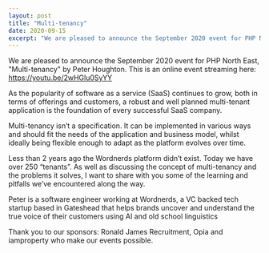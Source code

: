 ```yaml
---
layout: post
title: "Multi-tenancy"
date: 2020-09-15
excerpt: "We are pleased to announce the September 2020 event for PHP North East, \"Multi-tenancy\" by Peter Houghton"
---
```

We are pleased to announce the September 2020 event for PHP North East, "Multi-tenancy" by Peter Houghton. This is an online event streaming here: https://youtu.be/2wHGlu0SyYY

As the popularity of software as a service (SaaS) continues to grow, both in terms of offerings and customers, a robust and well planned multi-tenant application is the foundation of every successful SaaS company.

Multi-tenancy isn’t a specification. It can be implemented in various ways and should fit the needs of the application and business model, whilst ideally being flexible enough to adapt as the platform evolves over time.

Less than 2 years ago the Wordnerds platform didn’t exist. Today we have over 250 “tenants”. As well as discussing the concept of multi-tenancy and the problems it solves, I want to share with you some of the learning and pitfalls we’ve encountered along the way.

Peter is a software engineer working at Wordnerds, a VC backed tech startup based in Gateshead that helps brands uncover and understand the true voice of their customers using AI and old school linguistics

Thank you to our sponsors: Ronald James Recruitment, Opia and iamproperty who make our events possible.